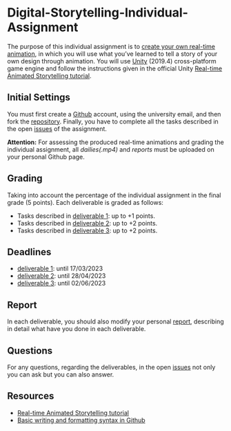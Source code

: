 # Digital-Storytelling-Individual-Assignment

The purpose of this individual assignment is to [create your own real-time animation](https://learn.unity.com/tutorial/final-project?uv=2019.4&courseId=5ee00851edbc2a0022274f75#), in which you will use what you’ve learned to tell a story of your own design through animation. You will use [Unity](https://unity.com/) (2019.4) cross-platform game engine and follow the instructions given in the official Unity [Real-time Animated Storytelling tutorial](https://learn.unity.com/course/real-time-animated-storytelling/?tab=overview&uv=2019.4). 

## Initial Settings
You must first create a [Github](https://github.com/) account, using the university email, and then fork the [repository](https://github.com/merkourisa/Digital-Storytelling-Individual-Assignment). Finally, you have to complete all the tasks described in the open [issues](https://github.com/merkourisa/Digital-Storytelling-Individual-Assignment/issues) of the assignment.

**Attention:** For assessing the produced real-time animations and grading the individual assignment, all _dailies(.mp4)_ and _reports_ must be uploaded on your personal Github page.

## Grading 
Taking into account the percentage of the individual assignment in the final grade (5 points). Each deliverable is graded as follows:
- Tasks described in [deliverable 1](https://github.com/merkourisa/Digital-Storytelling-Individual-Assignment/issues/1): up to +1 points. 
- Tasks described in [deliverable 2](https://github.com/merkourisa/Digital-Storytelling-Individual-Assignment/issues/2): up to +2 points.
- Tasks described in [deliverable 3](https://github.com/merkourisa/Digital-Storytelling-Individual-Assignment/issues/3): up to +2 points.

## Deadlines
- [deliverable 1](https://github.com/merkourisa/Digital-Storytelling-Individual-Assignment/issues/1): until 17/03/2023 
- [deliverable 2](https://github.com/merkourisa/Digital-Storytelling-Individual-Assignment/issues/2): until 28/04/2023
- [deliverable 3](https://github.com/merkourisa/Digital-Storytelling-Individual-Assignment/issues/3): until 02/06/2023

## Report
In each deliverable, you should also modify your personal [report](my_report/README.md), describing in detail what have you done in each deliverable.

## Questions

For any questions, regarding the deliverables, in the open [issues](https://github.com/merkourisa/Digital-Storytelling-Individual-Assignment/issues) not only you can ask but you can also answer. 

## Resources

- [Real-time Animated Storytelling tutorial](https://learn.unity.com/course/real-time-animated-storytelling/?tab=overview&uv=2019.4)
- [Basic writing and formatting syntax in Github](https://docs.github.com/en/get-started/writing-on-github/getting-started-with-writing-and-formatting-on-github/basic-writing-and-formatting-syntax)
